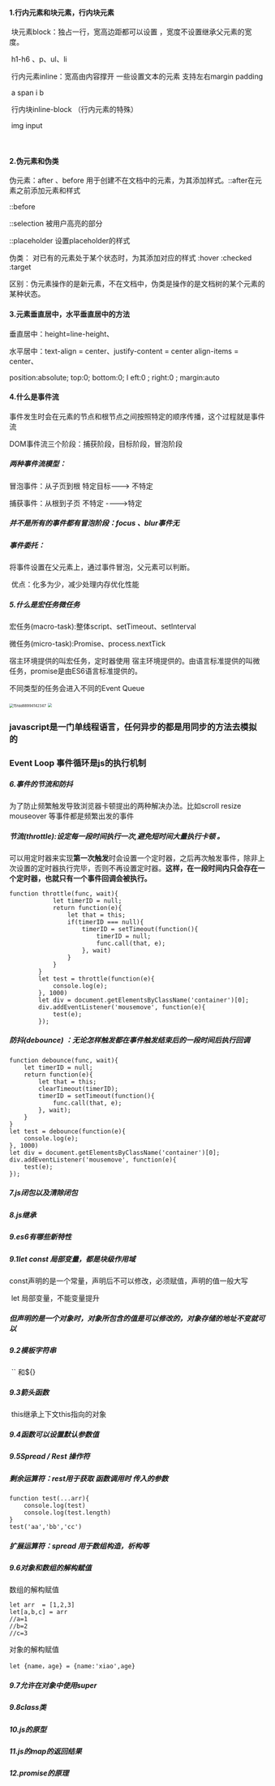 #### 1.行内元素和块元素，行内块元素

​	块元素block：独占一行，宽高边距都可以设置 ，宽度不设置继承父元素的宽度。

​	h1-h6   、p、ul、li

​	行内元素inline：宽高由内容撑开   一些设置文本的元素   支持左右margin padding

​	 a  span  i  b 

​	行内块inline-block （行内元素的特殊）

​	img  input

​	



#### 2.伪元素和伪类

伪元素：after 、before  用于创建不在文档中的元素，为其添加样式。::after在元素之前添加元素和样式

::before  

 ::selection 被用户高亮的部分  

 ::placeholder  设置placeholder的样式

伪类：  对已有的元素处于某个状态时，为其添加对应的样式 :hover    :checked  :target

区别：伪元素操作的是新元素，不在文档中，伪类是操作的是文档树的某个元素的某种状态。

#### 3.元素垂直居中，水平垂直居中的方法

垂直居中：height=line-height、

水平居中：text-align = center、justify-content = center  align-items = center、

position:absolute; top:0;  bottom:0; l eft:0 ;   right:0 ;  margin:auto



#### 4.什么是事件流

事件发生时会在元素的节点和根节点之间按照特定的顺序传播，这个过程就是事件流

DOM事件流三个阶段：捕获阶段，目标阶段，冒泡阶段

##### 两种事件流模型：

冒泡事件：从子页到根  特定目标--->  不特定

捕获事件：从根到子页   不特定 ---->特定

##### 并不是所有的事件都有冒泡阶段：focus 、blur事件无

##### 事件委托：

将事件设置在父元素上，通过事件冒泡，父元素可以判断。

​	优点：化多为少，减少处理内存优化性能

##### 5.什么是宏任务微任务

宏任务(macro-task):整体script、setTimeout、setInterval  

微任务(micro-task):Promise、process.nextTick

宿主环境提供的叫宏任务，定时器使用 宿主环境提供的。由语言标准提供的叫微任务，promise是由ES6语言标准提供的。

不同类型的任务会进入不同的Event Queue

<img src="C:\Users\lenovo\Desktop\资料\知识总结\img\15fdd88994142347.png" alt="15fdd88994142347" style="zoom:50%;" />

<img src="C:\Users\lenovo\Desktop\资料\知识总结\img\15fdcea13361a1ec .PNG" style="zoom: 50%;" />

### javascript是一门单线程语言，任何异步的都是用同步的方法去模拟的

### Event Loop 事件循环是js的执行机制

##### 6.事件的节流和防抖

为了防止频繁触发导致浏览器卡顿提出的两种解决办法。比如scroll resize  mouseover 等事件都是频繁出发的事件

##### 节流(throttle):设定每一段时间执行一次,避免短时间大量执行卡顿 。

可以用定时器来实现**第一次触发**时会设置一个定时器，之后再次触发事件，除非上次设置的定时器执行完毕，否则不再设置定时器。**这样，在一段时间内只会存在一个定时器，也就只有一个事件回调会被执行。**

```
function throttle(func, wait){
			let timerID = null;
			return function(e){
				let that = this;
				if(timerID === null){
					timerID = setTimeout(function(){
						timerID = null;
						func.call(that, e);
					}, wait)
				}
			}
		}
		let test = throttle(function(e){
			console.log(e);
		}, 1000)
		let div = document.getElementsByClassName('container')[0];
		div.addEventListener('mousemove', function(e){
			test(e);
		});
```



##### 防抖(debounce) ：无论怎样触发都在事件触发结束后的一段时间后执行回调

```
function debounce(func, wait){
	let timerID = null;
	return function(e){
		let that = this;
		clearTimeout(timerID);
		timerID = setTimeout(function(){
			func.call(that, e);
		}, wait);
	}
}
let test = debounce(function(e){
	console.log(e);
}, 1000)
let div = document.getElementsByClassName('container')[0];
div.addEventListener('mousemove', function(e){
	test(e);
});

```



##### 7.js闭包以及清除闭包



##### 8.js继承

##### 9.es6有哪些新特性

##### 	9.1let const  局部变量，都是块级作用域

​		const声明的是一个常量，声明后不可以修改，必须赋值，声明的值一般大写

​		let 局部变量，不能变量提升

##### 		但声明的是一个对象时，对象所包含的值是可以修改的，对象存储的地址不变就可以

##### 	9.2模板字符串

​			``  和${}

##### 	9.3箭头函数

​		this继承上下文this指向的对象

##### 	9.4函数可以设置默认参数值

##### 	9.5Spread / Rest 操作符   

##### 			剩余运算符：rest用于获取 函数调用时 传入的参数 

```
function test(...arr){
	console.log(test)
	console.log(test.length)
}
test('aa','bb','cc')
```

##### 			扩展运算符：spread  用于数组构造，析构等

##### 	9.6对象和数组的解构赋值

数组的解构赋值

```
let arr  = [1,2,3]
let[a,b,c] = arr
//a=1
//b=2
//c=3
```

对象的解构赋值

```
let {name，age} = {name:'xiao',age}
```



##### 	9.7允许在对象中使用super

##### 	9.8class类





##### 10.js的原型

##### 11.js的map的返回结果

##### 12.promise的原理
